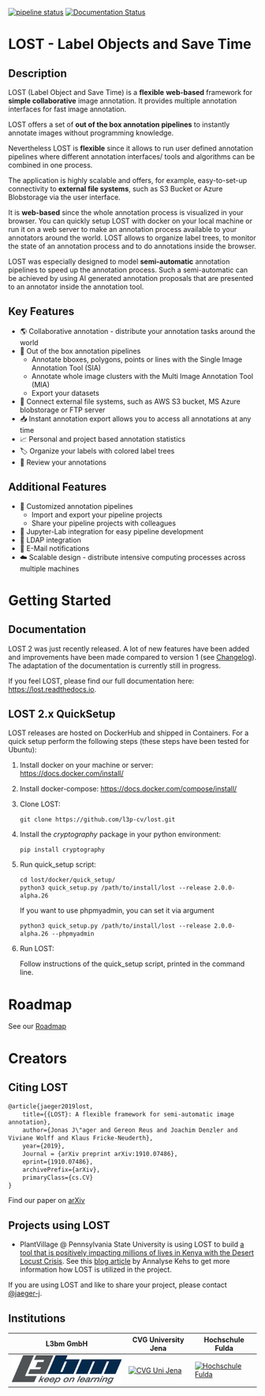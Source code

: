 [![pipeline status](https://gitlab.com/l3p-cv/lost/badges/master/pipeline.svg)](https://gitlab.com/l3p-cv/lost/pipelines)
[![Documentation Status](https://readthedocs.org/projects/lost/badge/?version=latest)](https://lost.readthedocs.io/en/latest/?badge=latest)
# LOST - Label Objects and Save Time

## Description
LOST (Label Object and Save Time) is a **flexible** **web-based** framework
for **simple collaborative** image annotation.
It provides multiple annotation interfaces for fast image annotation.

LOST offers a set of **out of the box annotation pipelines** to instantly annotate images without programming knowledge.

Nevertheless LOST is **flexible** since it allows to run user defined annotation
pipelines where different
annotation interfaces/ tools and algorithms can be combined in one process.

The application is highly scalable and offers, for example, easy-to-set-up connectivity to **external file systems**, such as S3 Bucket or Azure Blobstorage via the user interface.

It is **web-based** since the whole annotation process is visualized in
your browser.
You can quickly setup LOST with docker on your local machine or run it
on a web server to make an annotation process available to your
annotators around the world.
LOST allows to organize label trees, to monitor the state of an
annotation process and to do annotations inside the browser.

LOST was especially designed to model **semi-automatic** annotation
pipelines to speed up the annotation process.
Such a semi-automatic can be achieved by using AI generated annotation
proposals that are presented to an annotator inside the annotation tool.

## Key Features
- :earth_americas: Collaborative annotation - distribute your annotation tasks around  the world
- :rocket: Out of the box annotation pipelines
    - Annotate bboxes, polygons, points or lines with the Single Image Annotation Tool (SIA)
    - Annotate whole image clusters with the Multi Image Annotation Tool (MIA)
    - Export your datasets
- :open_file_folder: Connect external file systems, such as AWS S3 bucket, MS Azure blobstorage or FTP server
- :inbox_tray: Instant annotation export allows you to access all annotations at any time
- :chart_with_upwards_trend: Personal and project based annotation statistics
- :label: Organize your labels with colored label trees
- :repeat: Review your annotations

## Additional Features
- :pill: Customized annotation pipelines
    - Import and export your pipeline projects
    - Share your pipeline projects with colleagues
- :orange_book: Jupyter-Lab integration for easy pipeline development
- :dancers: LDAP integration
- :e-mail: E-Mail notifications
- :cloud: Scalable design - distribute intensive computing processes across multiple machines

# Getting Started

## Documentation
LOST 2 was just recently released. 
A lot of new features have been added and improvements have been made compared to version 1 (see [Changelog](./CHANGELOG.md)). 
The adaptation of the documentation is currently still in progress.

If you feel LOST, 
please find our full documentation here: https://lost.readthedocs.io.


## LOST 2.x QuickSetup
LOST releases are hosted on DockerHub and shipped in Containers. For a quick setup perform the following steps (these steps have been tested for Ubuntu):

1. Install docker on your machine or server:
    https://docs.docker.com/install/
2. Install docker-compose:
    https://docs.docker.com/compose/install/
3. Clone LOST:
    ```
    git clone https://github.com/l3p-cv/lost.git
    ```
4. Install the *cryptography* package in your python environment:
    ```
    pip install cryptography
    ```

5. Run quick_setup script:
    ```
    cd lost/docker/quick_setup/
    python3 quick_setup.py /path/to/install/lost --release 2.0.0-alpha.26
    ```
    If you want to use phpmyadmin, you can set it via argument
    ```
    python3 quick_setup.py /path/to/install/lost --release 2.0.0-alpha.26 --phpmyadmin
    ```

6. Run LOST:

    Follow instructions of the quick_setup script, 
    printed in the command line.


<!-- ## I want to annotate now !
A detailed step by step guide is provided here:  [Start your first Pipeline ](./docs/GettingStartedFirstPipeline.md) -->

# Roadmap
See our [Roadmap](https://github.com/l3p-cv/lost/milestone/1)

# Creators

## Citing LOST
```
@article{jaeger2019lost,
    title={{LOST}: A flexible framework for semi-automatic image annotation},
    author={Jonas J\"ager and Gereon Reus and Joachim Denzler and Viviane Wolff and Klaus Fricke-Neuderth},
    year={2019},
    Journal = {arXiv preprint arXiv:1910.07486},
    eprint={1910.07486},
    archivePrefix={arXiv},
    primaryClass={cs.CV}
}
```
Find our paper on [arXiv](https://arxiv.org/abs/1910.07486)

## Projects using LOST
* PlantVillage @ Pennsylvania State University is using LOST to build [a tool that is positively impacting millions of lives in Kenya with the Desert Locust Crisis](https://news.psu.edu/story/609265/2020/02/21/research/penn-state-responds-app-aids-un-efforts-control-africas-locust). See this [blog article](https://plantvillage.psu.edu/blogposts/97-getting-lost-can-be-good) by Annalyse Kehs to get more information how LOST is utilized in the project.

If you are using LOST and like to share your project, please contact [@jaeger-j](https://github.com/jaeger-j).

## Institutions
| L3bm GmbH | CVG University Jena | Hochschule Fulda |
|--|--|--|
|[![L3bm GmbH](docs/L_L3BM_RGB_kl.png)](https://l3bm.com/) | [![CVG Uni Jena](docs/cvgjena.png)](https://www.inf-cv.uni-jena.de/) | [![Hochschule Fulda](docs/hsfd.png)](https://www.hs-fulda.de/elektrotechnik-und-informationstechnik/)

